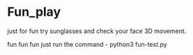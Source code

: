 # Fun_play
just for fun try sunglasses and check your face 3D movement.


fun
fun
fun
just run the command - python3 fun-test.py
